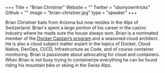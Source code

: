 +++
Title = "Brian Christner"
Website = ""
Twitter = "idomyowntricks"
Github = ""
image = "brian-christner.jpg"
type = "speaker"
+++

Brian Christner hails from Arizona but now resides in the Alps of Switzerland. Brian's 
spent a large portion of his career in the casino industry where he made sure the house 
always won. Brian is a nominated member of the [Docker Captain’s program](https://www.docker.com/captains/brian-christner)
and a seasoned cloud architect. He is also a cloud subject matter expert in the topics of 
Docker, Cloud Native, DevOps, CI/CD, Infrastructure as Code, and of course container 
monitoring. Brian is passionate about advocating for cloud and containers. When Brian is 
not busy trying to containerize everything he can be found riding his mountain bike or 
skiing in the Swiss Alps.
